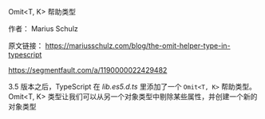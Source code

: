 Omit<T, K> 帮助类型

作者： Marius Schulz

原文链接： https://mariusschulz.com/blog/the-omit-helper-type-in-typescript



https://segmentfault.com/a/1190000022429482

3.5 版本之后，TypeScript 在 *lib.es5.d.ts* 里添加了一个 `Omit<T, K>` 帮助类型。Omit<T, K> 类型让我们可以从另一个对象类型中剔除某些属性，并创建一个新的对象类型